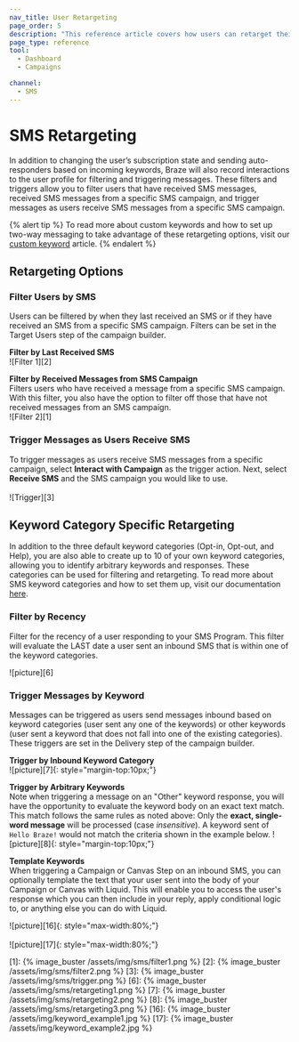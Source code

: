 ```yaml
---
nav_title: User Retargeting
page_order: 5
description: "This reference article covers how users can retarget their messages by users SMS interactions."
page_type: reference
tool:
  - Dashboard
  - Campaigns

channel:
  - SMS
---
```


# SMS Retargeting

In addition to changing the user’s subscription state and sending auto-responders based on incoming keywords, Braze will also record interactions to the user profile for filtering and triggering messages. These filters and triggers allow you to filter users that have received SMS messages, received SMS messages from a specific SMS campaign, and trigger messages as users receive SMS messages from a specific SMS campaign. 

{% alert tip %}
To read more about custom keywords and how to set up two-way messaging to take advantage of these retargeting options, visit our [custom keyword]({{site.baseurl}}/user_guide/message_building_by_channel/sms/keywords/keyword_handling/) article.
{% endalert %}  

## Retargeting Options

### Filter Users by SMS
Users can be filtered by when they last received an SMS or if they have received an SMS from a specific SMS campaign. Filters can be set in the Target Users step of the campaign builder. 

__Filter by Last Received SMS__<br>
![Filter 1][2]

__Filter by Received Messages from SMS Campaign__<br>
Filters users who have received a message from a specific SMS campaign. With this filter, you also have the option to filter off those that have not received messages from an SMS campaign. <br>
![Filter 2][1]

### Trigger Messages as Users Receive SMS
To trigger messages as users receive SMS messages from a specific campaign, select __Interact with Campaign__ as the trigger action. Next, select __Receive SMS__ and the SMS campaign you would like to use. <br><br>
![Trigger][3]

## Keyword Category Specific Retargeting

In addition to the three default keyword categories (Opt-in, Opt-out, and Help), you are also able to create up to 10 of your own keyword categories, allowing you to identify arbitrary keywords and responses. These categories can be used for filtering and retargeting. To read more about SMS keyword categories and how to set them up, visit our documentation [here]({{site.baseurl}}/user_guide/message_building_by_channel/sms/campaign/retargeting/). 

### Filter by Recency

Filter for the recency of a user responding to your SMS Program. This filter will evaluate the LAST date a user sent an inbound SMS that is within one of the keyword categories. 

![picture][6]

### Trigger Messages by Keyword

Messages can be triggered as users send messages inbound based on keyword categories (user sent any one of the keywords) or other keywords (user sent a keyword that does not fall into one of the existing categories). These triggers are set in the Delivery step of the campaign builder.

__Trigger by Inbound Keyword Category__<br>
![picture][7]{: style="margin-top:10px;"}

__Trigger by Arbitrary Keywords__<br>
Note when triggering a message on an "Other" keyword response, you will have the opportunity to evaluate the keyword body on an exact text match. This match follows the same rules as noted above: Only the __exact, single-word message__ will be processed (case _insensitive_). A keyword sent of `Hello Braze!` would not match the criteria shown in the example below. 
![picture][8]{: style="margin-top:10px;"}

__Template Keywords__<br>
When triggering a Campaign or Canvas Step on an inbound SMS, you can optionally template the text that your user sent into the body of your Campaign or Canvas with Liquid. This will enable you to access the user's response which you can then include in your reply, apply conditional logic to, or anything else you can do with Liquid. 

![picture][16]{: style="max-width:80%;"}
<br><br>
![picture][17]{: style="max-width:80%;"}

[1]: {% image_buster /assets/img/sms/filter1.png %}
[2]: {% image_buster /assets/img/sms/filter2.png %}
[3]: {% image_buster /assets/img/sms/trigger.png %} 
[6]: {% image_buster /assets/img/sms/retargeting1.png %}
[7]: {% image_buster /assets/img/sms/retargeting2.png %}
[8]: {% image_buster /assets/img/sms/retargeting3.png %}
[16]: {% image_buster /assets/img/keyword_example1.jpg %}
[17]: {% image_buster /assets/img/keyword_example2.jpg %}